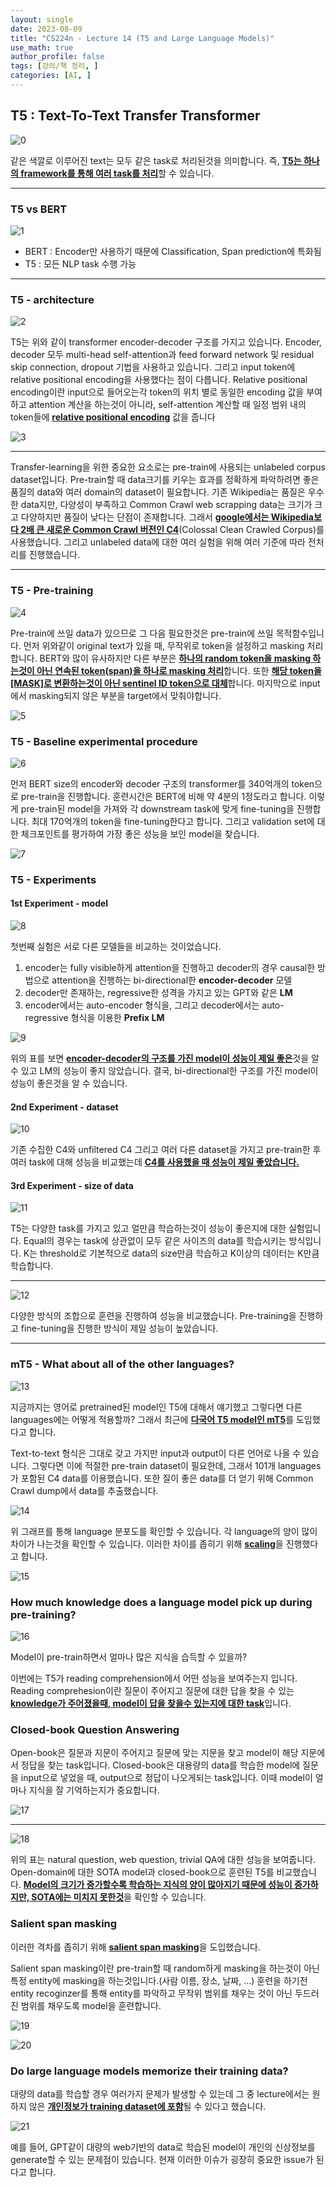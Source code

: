 ```yaml
---
layout: single
date: 2023-08-09
title: "CS224n - Lecture 14 (T5 and Large Language Models)"
use_math: true
author_profile: false
tags: [강의/책 정리, ]
categories: [AI, ]
---
```



## T5 : **Text-To-Text Transfer Transformer**


![0](/assets/img/2023-08-09-CS224n---Lecture-14-(T5-and-Large-Language-Models).md/0.png)


같은 색깔로 이루어진 text는 모두 같은 task로 처리된것을 의미합니다. 즉, <u>**T5는 하나의 framework를 통해 여러 task를 처리**</u>할 수 있습니다.


---



### T5 vs BERT


![1](/assets/img/2023-08-09-CS224n---Lecture-14-(T5-and-Large-Language-Models).md/1.png)

- BERT : Encoder만 사용하기 때문에 Classification, Span prediction에 특화됨
- T5 : 모든 NLP task 수행 가능

---



### **T5 - architecture**


![2](/assets/img/2023-08-09-CS224n---Lecture-14-(T5-and-Large-Language-Models).md/2.png)


T5는 위와 같이 transformer encoder-decoder 구조를 가지고 있습니다. Encoder, decoder 모두 multi-head self-attention과 feed forward network 및 residual skip connection, dropout 기법을 사용하고 있습니다. 그리고 input token에 relative positional encoding을 사용했다는 점이 다릅니다. Relative positional encoding이란 input으로 들어오는각 token의 위치 별로 동일한 encoding 값을 부여하고 attention 계산을 하는것이 아니라, self-attention 계산할 때 일정 범위 내의 token들에 <u>**relative positional encoding**</u> 값을 줍니다


![3](/assets/img/2023-08-09-CS224n---Lecture-14-(T5-and-Large-Language-Models).md/3.png)


---


Transfer-learning을 위한 중요한 요소로는 pre-train에 사용되는 unlabeled corpus dataset입니다. Pre-train할 때 data크기를 키우는 효과를 정확하게 파악하려면 좋은 품질의 data와 여러 domain의 dataset이 필요합니다. 기존 Wikipedia는 품질은 우수한 data지만, 다양성이 부족하고 Common Crawl web scrapping data는 크기가 크고 다양하지만 품질이 낮다는 단점이 존재합니다. 그래서 <u>**google에서는 Wikipedia보다 2배 큰 새로운 Common Crawl 버전인 C4**</u>(Colossal Clean Crawled Corpus)를 사용했습니다. 그리고 unlabeled data에 대한 여러 실험을 위해 여러 기준에 따라 전처리를 진행했습니다.


---



### T5 - Pre-training


![4](/assets/img/2023-08-09-CS224n---Lecture-14-(T5-and-Large-Language-Models).md/4.png)


Pre-train에 쓰일 data가 있으므로 그 다음 필요한것은 pre-train에 쓰일 목적함수입니다. 먼저 위와같이 original text가 있을 때, 무작위로 token을 설정하고 masking 처리합니다. BERT와 많이 유사하지만 다른 부분은 <u>**하나의 random token을 masking 하는것이 아닌 연속된 token(span)을 하나로 masking 처리**</u>합니다. 또한 <u>**해당 token을 [MASK]로 변환하는것이 아닌 sentinel ID token으로 대체**</u>합니다. 마지막으로 input에서 masking되지 않은 부분을 target에서 맞춰야합니다.


![5](/assets/img/2023-08-09-CS224n---Lecture-14-(T5-and-Large-Language-Models).md/5.png)



### T5 - **Baseline experimental procedure**


![6](/assets/img/2023-08-09-CS224n---Lecture-14-(T5-and-Large-Language-Models).md/6.png)


먼저 BERT size의 encoder와 decoder 구조의 transformer를 340억개의 token으로 pre-train을 진행합니다. 훈련시간은 BERT에 비해 약 4분의 1정도라고 합니다. 이렇게 pre-train된 model을 가져와 각 downstream task에 맞게 fine-tuning을 진행합니다. 최대 170억개의 token을 fine-tuning한다고 합니다. 그리고 validation set에 대한 체크포인트를 평가하여 가장 좋은 성능을 보인 model을 찾습니다.


![7](/assets/img/2023-08-09-CS224n---Lecture-14-(T5-and-Large-Language-Models).md/7.png)



### T5 - **Experiments**



#### 1st Experiment - model


![8](/assets/img/2023-08-09-CS224n---Lecture-14-(T5-and-Large-Language-Models).md/8.png)


첫번째 실험은 서로 다른 모델들을 비교하는 것이었습니다.

1. encoder는 fully visible하게 attention을 진행하고 decoder의 경우 causal한 방법으로 attention을 진행하는 bi-directional한 **encoder-decoder** 모델
2. decoder만 존재하는, regressive한 성격을 가지고 있는 GPT와 같은 **LM**
3. encoder에서는 auto-encoder 형식을, 그리고 decoder에서는 auto-regressive 형식을 이용한 **Prefix LM**

![9](/assets/img/2023-08-09-CS224n---Lecture-14-(T5-and-Large-Language-Models).md/9.png)


위의 표를 보면 <u>**encoder-decoder의 구조를 가진 model이 성능이 제일 좋은**</u>것을 알 수 있고 LM의 성능이 좋지 않았습니다. 결국, bi-directional한 구조를 가진 model이 성능이 좋은것을 알 수 있습니다.



#### 2nd Experiment - dataset


![10](/assets/img/2023-08-09-CS224n---Lecture-14-(T5-and-Large-Language-Models).md/10.png)


기존 수집한 C4와 unfiltered C4 그리고 여러 다른 dataset을 가지고 pre-train한 후 여러 task에 대해 성능을 비교했는데 <u>**C4를 사용했을 때 성능이 제일 좋았습니다.**</u>



#### 3rd Experiment - size of data


![11](/assets/img/2023-08-09-CS224n---Lecture-14-(T5-and-Large-Language-Models).md/11.png)


T5는 다양한 task를 가지고 있고 얼만큼 학습하는것이 성능이 좋은지에 대한 실험입니다. Equal의 경우는 task에 상관없이 모두 같은 사이즈의 data를 학습시키는 방식입니다. K는 threshold로 기본적으로 data의 size만큼 학습하고 K이상의 데이터는 K만큼 학습합니다.


---


![12](/assets/img/2023-08-09-CS224n---Lecture-14-(T5-and-Large-Language-Models).md/12.png)


다양한 방식의 조합으로 훈련을 진행하여 성능을 비교했습니다. Pre-training을 진행하고 fine-tuning을 진행한 방식이 제일 성능이 높았습니다.


---



### **mT5 - What about all of the other languages?**


![13](/assets/img/2023-08-09-CS224n---Lecture-14-(T5-and-Large-Language-Models).md/13.png)


지금까지는 영어로 pretrained된 model인 T5에 대해서 얘기했고 그렇다면 다른 languages에는 어떻게 적용할까? 그래서 최근에 <u>**다국어 T5 model인 mT5**</u>를 도입했다고 합니다.


Text-to-text 형식은 그대로 갖고 가지만 input과 output이 다른 언어로 나올 수 있습니다. 그렇다면 이에 적절한 pre-train dataset이 필요한데, 그래서 101개 languages가 포함된 C4 data를 이용했습니다. 또한 질이 좋은 data를 더 얻기 위해 Common Crawl dump에서 data를 추출했습니다.


![14](/assets/img/2023-08-09-CS224n---Lecture-14-(T5-and-Large-Language-Models).md/14.png)


위 그래프를 통해 language 분포도를 확인할 수 있습니다. 각 language의 양이 많이 차이가 나는것을 확인할 수 있습니다. 이러한 차이를 좁히기 위해 <u>**scaling**</u>을 진행했다고 합니다.


![15](/assets/img/2023-08-09-CS224n---Lecture-14-(T5-and-Large-Language-Models).md/15.png)



### **How much knowledge does a language model pick up during pre-training?**


![16](/assets/img/2023-08-09-CS224n---Lecture-14-(T5-and-Large-Language-Models).md/16.png)


Model이 pre-train하면서 얼마나 많은 지식을 습득할 수 있을까? 


이번에는 T5가 reading comprehension에서 어떤 성능을 보여주는지 입니다. Reading comprehesion이란 질문이 주어지고 질문에 대한 답을 찾을 수 있는 <u>**knowledge가 주어졌을때, model이 답을 찾을수 있는지에 대한 task**</u>입니다.



### **Closed-book Question Answering**


Open-book은 질문과 지문이 주어지고 질문에 맞는 지문을 찾고 model이 해당 지문에서 정답을 찾는 task입니다. Closed-book은 대용량의 data를 학습한 model에 질문을 input으로 넣었을 때, output으로 정답이 나오게되는 task입니다. 이때 model이 얼마나 지식을 잘 기억하는지가 중요합니다.


![17](/assets/img/2023-08-09-CS224n---Lecture-14-(T5-and-Large-Language-Models).md/17.png)


---


![18](/assets/img/2023-08-09-CS224n---Lecture-14-(T5-and-Large-Language-Models).md/18.png)


위의 표는 natural question, web question, trivial QA에 대한 성능을 보여줍니다. Open-domain에 대한 SOTA model과 closed-book으로 훈련된 T5를 비교했습니다. <u>**Model의 크기가 증가할수록 학습하는 지식의 양이 많아지기 때문에 성능이 증가하지만, SOTA에는 미치지 못한것**</u>을 확인할 수 있습니다.



### Salient span masking


이러한 격차를 좁히기 위해 <u>**salient span masking**</u>을 도입했습니다. 


Salient span masking이란 pre-train할 때 random하게 masking을 하는것이 아닌 특정 entity에 masking을 하는것입니다.(사람 이름, 장소, 날짜, ...) 훈련을 하기전 entity recoginzer를 통해 entity를 파악하고 무작위 범위를 채우는 것이 아닌 두드러진 범위를 채우도록 model을 훈련합니다.


![19](/assets/img/2023-08-09-CS224n---Lecture-14-(T5-and-Large-Language-Models).md/19.png)


![20](/assets/img/2023-08-09-CS224n---Lecture-14-(T5-and-Large-Language-Models).md/20.png)



### **Do large language models memorize their training data?**


대량의 data를 학습할 경우 여러가지 문제가 발생할 수 있는데 그 중 lecture에서는 원하지 않은 <u>**개인정보가 training dataset에 포함**</u>될 수 있다고 했습니다.


![21](/assets/img/2023-08-09-CS224n---Lecture-14-(T5-and-Large-Language-Models).md/21.png)


예를 들어, GPT같이 대량의 web기반의 data로 학습된 model이 개인의 신상정보를 generate할 수 있는 문제점이 있습니다. 현재 이러한 이슈가 굉장히 중요한 issue가 된다고 합니다.

